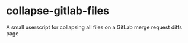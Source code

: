 # collapse-gitlab-files
A small userscript for collapsing all files on a GitLab merge request diffs page
